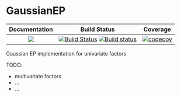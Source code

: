 # GaussianEP

| **Documentation**                       | **Build Status**                                                                                | **Coverage** | 
|:---------------------------------------:|:-----------------------------------------------------------------------------------------------:|:------------:|
| [![](https://img.shields.io/badge/docs-latest-blue.svg)](https://abraunst.github.io/GaussianEP/dev) | [![Build Status](https://travis-ci.com/abraunst/GaussianEP.svg?branch=master)](https://travis-ci.com/abraunst/GaussianEP) [![Build status](https://ci.appveyor.com/api/projects/status/ug0kr4hunm5wn163?svg=true)](https://ci.appveyor.com/project/abraunst/gaussianep) | [![codecov](https://codecov.io/gh/abraunst/GaussianEP/branch/master/graph/badge.svg)](https://codecov.io/gh/abraunst/GaussianEP) |

Gaussian EP implementation for univariate factors

TODO: 


- multivariate factors
- ...
- ...
